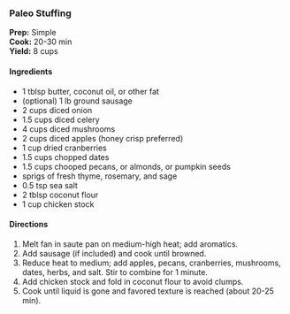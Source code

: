### Paleo Stuffing

**Prep:** Simple<br>
**Cook:** 20-30 min<br>
**Yield:** 8 cups<br>

#### Ingredients
* 1 tblsp butter, coconut oil, or other fat
* (optional) 1 lb ground sausage
* 2 cups diced onion
* 1.5 cups diced celery
* 4 cups diced mushrooms
* 2 cups diced apples (honey crisp preferred)
* 1 cup dried cranberries
* 1.5 cups chopped dates
* 1.5 cups chooped pecans, or almonds, or pumpkin seeds
* sprigs of fresh thyme, rosemary, and sage
* 0.5 tsp sea salt
* 2 tblsp coconut flour
* 1 cup chicken stock

#### Directions
1. Melt fan in saute pan on medium-high heat; add aromatics.
2. Add sausage (if included) and cook until browned.
3. Reduce heat to medium; add apples, pecans, cranberries, mushrooms, dates, herbs, and salt. Stir to combine for 1 minute.
3. Add chicken stock and fold in coconut flour to avoid clumps.
4. Cook until liquid is gone and favored texture is reached (about 20-25 min).
